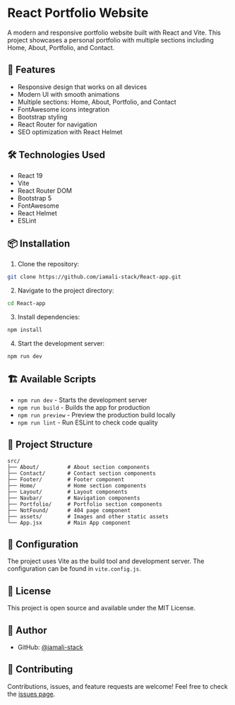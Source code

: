 # React Portfolio Website

A modern and responsive portfolio website built with React and Vite. This project showcases a personal portfolio with multiple sections including Home, About, Portfolio, and Contact.

## 🚀 Features

- Responsive design that works on all devices
- Modern UI with smooth animations
- Multiple sections: Home, About, Portfolio, and Contact
- FontAwesome icons integration
- Bootstrap styling
- React Router for navigation
- SEO optimization with React Helmet

## 🛠️ Technologies Used

- React 19
- Vite
- React Router DOM
- Bootstrap 5
- FontAwesome
- React Helmet
- ESLint

## 📦 Installation

1. Clone the repository:
```bash
git clone https://github.com/iamali-stack/React-app.git
```

2. Navigate to the project directory:
```bash
cd React-app
```

3. Install dependencies:
```bash
npm install
```

4. Start the development server:
```bash
npm run dev
```

## 🏗️ Available Scripts

- `npm run dev` - Starts the development server
- `npm run build` - Builds the app for production
- `npm run preview` - Preview the production build locally
- `npm run lint` - Run ESLint to check code quality

## 📁 Project Structure

```
src/
├── About/         # About section components
├── Contact/       # Contact section components
├── Footer/        # Footer component
├── Home/          # Home section components
├── Layout/        # Layout components
├── Navbar/        # Navigation components
├── Portfolio/     # Portfolio section components
├── NotFound/      # 404 page component
├── assets/        # Images and other static assets
└── App.jsx        # Main App component
```

## 🔧 Configuration

The project uses Vite as the build tool and development server. The configuration can be found in `vite.config.js`.

## 📝 License

This project is open source and available under the MIT License.

## 👤 Author

- GitHub: [@iamali-stack](https://github.com/iamali-stack)

## 🤝 Contributing

Contributions, issues, and feature requests are welcome! Feel free to check the [issues page](https://github.com/iamali-stack/React-app/issues).
